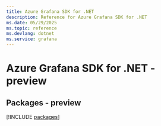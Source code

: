 ```yaml
---
title: Azure Grafana SDK for .NET
description: Reference for Azure Grafana SDK for .NET
ms.date: 05/29/2025
ms.topic: reference
ms.devlang: dotnet
ms.service: grafana
---
```

# Azure Grafana SDK for .NET - preview
## Packages - preview
[!INCLUDE [packages](grafana-index.md)]
